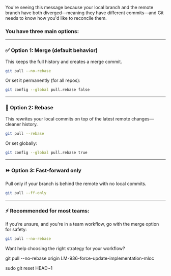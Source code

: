 

You're seeing this message because your local branch and the remote branch have both diverged—meaning they have different commits—and Git needs to know how you'd like to reconcile them.

### You have three main options:

---

### ✅ Option 1: **Merge (default behavior)**

This keeps the full history and creates a merge commit.

```bash
git pull --no-rebase
```

Or set it permanently (for all repos):

```bash
git config --global pull.rebase false
```

---

### 🔁 Option 2: **Rebase**

This rewrites your local commits on top of the latest remote changes—cleaner history.

```bash
git pull --rebase
```

Or set globally:

```bash
git config --global pull.rebase true
```

---

### ⏩ Option 3: **Fast-forward only**

Pull only if your branch is behind the remote with no local commits.

```bash
git pull --ff-only
```

---

### ⚡ Recommended for most teams:

If you’re unsure, and you're in a team workflow, go with the merge option for safety:

```bash
git pull --no-rebase
```

Want help choosing the right strategy for your workflow?


git pull --no-rebase origin LM-936-force-update-implementation-mloc


sudo git reset HEAD~1


